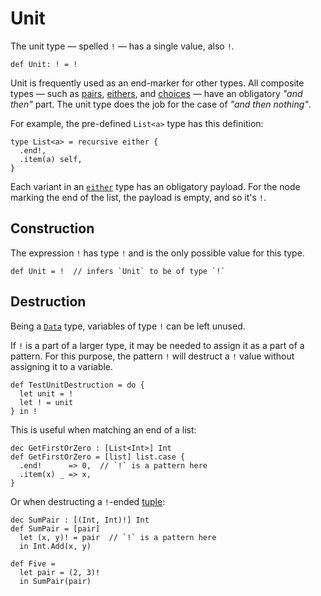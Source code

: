 # Unit

The unit type — spelled `!` — has a single value, also `!`.

```par
def Unit: ! = !
```

Unit is frequently used as an end-marker for other types. All composite types — such as [pairs](./pair.md),
[eithers](./either.md), and [choices](./choice.md) — have an obligatory _"and then"_ part. The unit type
does the job for the case of _"and then nothing"_.

For example, the pre-defined `List<a>` type has this definition:

```par
type List<a> = recursive either {
  .end!,
  .item(a) self,
}
```

Each variant in an [`either`](./either.md) type has an obligatory payload. For the node marking the
end of the list, the payload is empty, and so it's `!`.

## Construction

The expression `!` has type `!` and is the only possible value for this type.

```par
def Unit = !  // infers `Unit` to be of type `!`
```

## Destruction

Being a [`Data`](TODO) type, variables of type `!` can be left unused.

If `!` is a part of a larger type, it may be needed to assign it as a part of a pattern. For this
purpose, the pattern `!` will destruct a `!` value without assigning it to a variable.

```par
def TestUnitDestruction = do {
  let unit = !
  let ! = unit
} in !
```

This is useful when matching an end of a list:

```par
dec GetFirstOrZero : [List<Int>] Int
def GetFirstOrZero = [list] list.case {
  .end!      => 0,  // `!` is a pattern here
  .item(x) _ => x,
}
```

Or when destructing a `!`-ended [tuple](./pair.md):

```par
dec SumPair : [(Int, Int)!] Int
def SumPair = [pair]
  let (x, y)! = pair  // `!` is a pattern here
  in Int.Add(x, y)

def Five =
  let pair = (2, 3)!
  in SumPair(pair)
```
